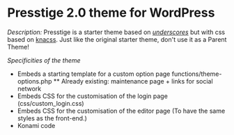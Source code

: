 ﻿Presstige 2.0 theme for WordPress
==============================

*Description:*
Presstige is a starter theme based on <a href="http://underscores.me/"><em>underscores</em></a> but with css based on <a href="http://knacss.com/">knacss</a>.
Just like the original starter theme, don't use it as a Parent Theme! 

*Specificities of the theme*

* Embeds a starting template for a custom option page functions/theme-options.php 
** Already existing: maintenance page + links for social network
* Embeds CSS for the customisation of the login page (css/custom_login.css)
* Embeds CSS for the customisation of the editor page (To have the same styles as the front-end.)
* Konami code